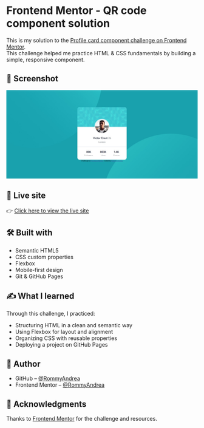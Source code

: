 # Frontend Mentor - QR code component solution

This is my solution to the [Profile card component challenge on Frontend Mentor](https://www.frontendmentor.io/challenges/profile-card-component-cfArpWshJ).  
This challenge helped me practice HTML & CSS fundamentals by building a simple, responsive component.

## 📸 Screenshot

![Profile card component](images/profile-card-component-screenshot.jpeg)

## 🔗 Live site

👉 [Click here to view the live site](https://rommyandrea.github.io/social-links-profile/)

## 🛠️ Built with
- Semantic HTML5
- CSS custom properties
- Flexbox
- Mobile-first design
- Git & GitHub Pages

## ✍️ What I learned

Through this challenge, I practiced:
- Structuring HTML in a clean and semantic way
- Using Flexbox for layout and alignment
- Organizing CSS with reusable properties
- Deploying a project on GitHub Pages

## 👤 Author

- GitHub – [@RommyAndrea](https://github.com/RommyAndrea)
- Frontend Mentor – [@RommyAndrea](https://www.frontendmentor.io/profile/RommyAndrea)

## 🙏 Acknowledgments

Thanks to [Frontend Mentor](https://www.frontendmentor.io) for the challenge and resources.

